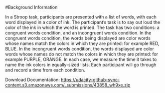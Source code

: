 #Background Information

In a Stroop task, participants are presented with a list of words, with each word displayed
in a color of ink. The participant’s task is to say out loud the color of the ink in which the
word is printed. The task has two conditions: a congruent words condition, and an
incongruent words condition. In the congruent words condition, the words being displayed
are color words whose names match the colors in which they are printed: for
example RED, BLUE. In the incongruent words condition, the words displayed are color
words whose names do not match the colors in which they are printed: for
example PURPLE, ORANGE. In each case, we measure the time it takes to name the ink
colors in equally-­sized lists. Each participant will go through and record a time from each
condition.

Download Documentation: https://udacity-github-sync-content.s3.amazonaws.com/_submissions/43858_wh9xe.zip
